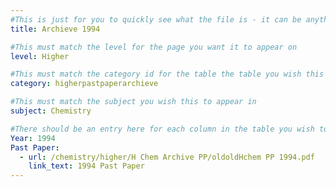 ```yaml
---
#This is just for you to quickly see what the file is - it can be anything you want
title: Archieve 1994

#This must match the level for the page you want it to appear on
level: Higher

#This must match the category id for the table the table you wish this to appear in
category: higherpastpaperarchieve

#This must match the subject you wish this to appear in
subject: Chemistry

#There should be an entry here for each column in the table you wish to populate:
Year: 1994
Past Paper: 
  - url: /chemistry/higher/H Chem Archive PP/oldoldHchem PP 1994.pdf
    link_text: 1994 Past Paper
---
```

